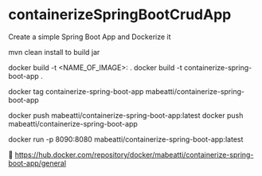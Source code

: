 # containerizeSpringBootCrudApp

Create a simple Spring Boot App and Dockerize it 

mvn clean install to build jar

docker build -t <NAME_OF_IMAGE>:<VERSION> . 
docker build -t containerize-spring-boot-app .

docker tag containerize-spring-boot-app mabeatti/containerize-spring-boot-app

docker push mabeatti/containerize-spring-boot-app:latest
docker push mabeatti/containerize-spring-boot-app

docker run -p 8090:8080 mabeatti/containerize-spring-boot-app:latest

🐳 https://hub.docker.com/repository/docker/mabeatti/containerize-spring-boot-app/general
